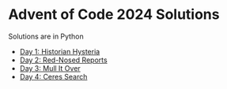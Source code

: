 # Advent of Code 2024 Solutions

Solutions are in Python

- [Day 1: Historian Hysteria](01/main.py)
- [Day 2: Red-Nosed Reports](02/main.py)
- [Day 3: Mull It Over](03/main.py)
- [Day 4: Ceres Search](04/main.py)
